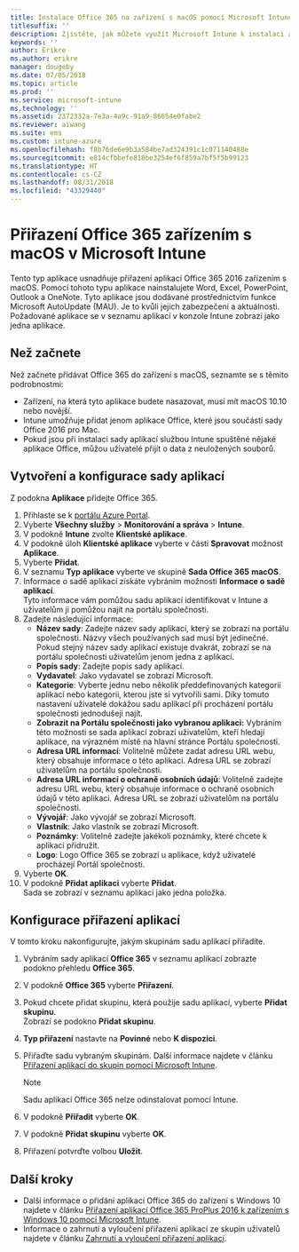 ```yaml
---
title: Instalace Office 365 na zařízení s macOS pomocí Microsoft Intune
titlesuffix: ''
description: Zjistěte, jak můžete využít Microsoft Intune k instalaci aplikací Office 365 na zařízení s macOS.
keywords: ''
author: Erikre
ms.author: erikre
manager: dougeby
ms.date: 07/05/2018
ms.topic: article
ms.prod: ''
ms.service: microsoft-intune
ms.technology: ''
ms.assetid: 2372332a-7e3a-4a9c-91a9-86654e0fabe2
ms.reviewer: aiwang
ms.suite: ems
ms.custom: intune-azure
ms.openlocfilehash: f8b76de6e9b3a584be7ad324391c1c071140488e
ms.sourcegitcommit: e814cfbbefe818be3254ef6f859a7bf5f5b99123
ms.translationtype: HT
ms.contentlocale: cs-CZ
ms.lasthandoff: 08/31/2018
ms.locfileid: "43329440"
---
```

# <a name="assign-office-365-to-macos-devices-with-microsoft-intune"></a>Přiřazení Office 365 zařízením s macOS v Microsoft Intune

Tento typ aplikace usnadňuje přiřazení aplikací Office 365 2016 zařízením s macOS. Pomocí tohoto typu aplikace nainstalujete Word, Excel, PowerPoint, Outlook a OneNote. Tyto aplikace jsou dodávané prostřednictvím funkce Microsoft AutoUpdate (MAU). Je to kvůli jejich zabezpečení a aktuálnosti. Požadované aplikace se v seznamu aplikací v konzole Intune zobrazí jako jedna aplikace.


## <a name="before-you-start"></a>Než začnete

Než začnete přidávat Office 365 do zařízení s macOS, seznamte se s těmito podrobnostmi:

- Zařízení, na která tyto aplikace budete nasazovat, musí mít macOS 10.10 nebo novější.
- Intune umožňuje přidat jenom aplikace Office, které jsou součástí sady Office 2016 pro Mac.
- Pokud jsou při instalaci sady aplikací službou Intune spuštěné nějaké aplikace Office, můžou uživatelé přijít o data z neuložených souborů.

## <a name="create-and-configure-the-app-suite"></a>Vytvoření a konfigurace sady aplikací

Z podokna **Aplikace** přidejte Office 365.
1. Přihlaste se k [portálu Azure Portal](https://portal.azure.com).
2. Vyberte **Všechny služby** > **Monitorování a správa** > **Intune**.
3. V podokně **Intune** zvolte **Klientské aplikace**.
4. V podokně úloh **Klientské aplikace** vyberte v části **Spravovat** možnost **Aplikace**. 
5. Vyberte **Přidat**.
6. V seznamu **Typ aplikace** vyberte ve skupině **Sada Office 365** **macOS**.
7. Informace o sadě aplikací získáte vybráním možnosti **Informace o sadě aplikací**.  
    Tyto informace vám pomůžou sadu aplikací identifikovat v Intune a uživatelům ji pomůžou najít na portálu společnosti.
8. Zadejte následující informace:
    - **Název sady**: Zadejte název sady aplikací, který se zobrazí na portálu společnosti. Názvy všech používaných sad musí být jedinečné. Pokud stejný název sady aplikací existuje dvakrát, zobrazí se na portálu společnosti uživatelům jenom jedna z aplikací.
    - **Popis sady**: Zadejte popis sady aplikací.
    - **Vydavatel**: Jako vydavatel se zobrazí Microsoft.
    - **Kategorie**: Vyberte jednu nebo několik předdefinovaných kategorií aplikací nebo kategorii, kterou jste si vytvořili sami. Díky tomuto nastavení uživatelé dokážou sadu aplikací při procházení portálu společnosti jednodušeji najít.
    - **Zobrazit na Portálu společnosti jako vybranou aplikaci:** Vybráním této možnosti se sada aplikací zobrazí uživatelům, kteří hledají aplikace, na výrazném místě na hlavní stránce Portálu společnosti.
    - **Adresa URL informací**: Volitelně můžete zadat adresu URL webu, který obsahuje informace o této aplikaci. Adresa URL se zobrazí uživatelům na portálu společnosti.
    - **Adresa URL informací o ochraně osobních údajů**: Volitelně zadejte adresu URL webu, který obsahuje informace o ochraně osobních údajů v této aplikaci. Adresa URL se zobrazí uživatelům na portálu společnosti.
    - **Vývojář**: Jako vývojář se zobrazí Microsoft.
    - **Vlastník**: Jako vlastník se zobrazí Microsoft.
    - **Poznámky**: Volitelně zadejte jakékoli poznámky, které chcete k aplikaci přidružit.
    - **Logo**: Logo Office 365 se zobrazí u aplikace, když uživatelé procházejí Portál společnosti.
9. Vyberte **OK**.
10. V podokně **Přidat aplikaci** vyberte **Přidat**.  
    Sada se zobrazí v seznamu aplikací jako jedna položka.

## <a name="configure-app-assignments"></a>Konfigurace přiřazení aplikací

V tomto kroku nakonfigurujte, jakým skupinám sadu aplikací přiřadíte. 

1. Vybráním sady aplikací **Office 365** v seznamu aplikací zobrazte podokno přehledu **Office 365**.
2. V podokně **Office 365** vyberte **Přiřazení**.
3. Pokud chcete přidat skupinu, která použije sadu aplikací, vyberte **Přidat skupinu**.  
    Zobrazí se podokno **Přidat skupinu**.
4. **Typ přiřazení** nastavte na **Povinné** nebo **K dispozici**.
5. Přiřaďte sadu vybraným skupinám. Další informace najdete v článku [Přiřazení aplikací do skupin pomocí Microsoft Intune](apps-deploy.md).

    >[!Note]
    > Sadu aplikací Office 365 nelze odinstalovat pomocí Intune.

5. V podokně **Přiřadit** vyberte **OK**.
6. V podokně **Přidat skupinu** vyberte **OK**.
7. Přiřazení potvrďte volbou **Uložit**.

## <a name="next-steps"></a>Další kroky

- Další informace o přidání aplikací Office 365 do zařízení s Windows 10 najdete v článku [Přiřazení aplikací Office 365 ProPlus 2016 k zařízením s Windows 10 pomocí Microsoft Intune](apps-add-office365.md).
- Informace o zahrnutí a vyloučení přiřazení aplikací ze skupin uživatelů najdete v článku [Zahrnutí a vyloučení přiřazení aplikací](apps-inc-exl-assignments.md).

